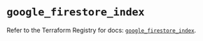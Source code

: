 # `google_firestore_index`

Refer to the Terraform Registry for docs: [`google_firestore_index`](https://registry.terraform.io/providers/hashicorp/google/6.22.0/docs/resources/firestore_index).
